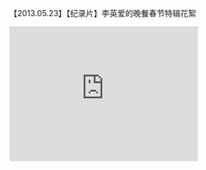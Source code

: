 【2013.05.23】【纪录片】李英爱的晚餐春节特辑花絮      
<div class="embed-container">
  <iframe
      src="https://video.h5.weibo.cn/1034:4346943111940863/4346943499159437"
      width="335"
      height="240"
      frameborder="0"
      allowfullscreen="">
  </iframe>
</div>



